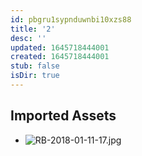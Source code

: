 ```yaml
---
id: pbgru1sypnduwnbi10xzs88
title: '2'
desc: ''
updated: 1645718444001
created: 1645718444001
stub: false
isDir: true
---
```

## Imported Assets
- ![RB-2018-01-11-17.jpg](/assets/rb-2018-01-11-17-5c85ag2r2pzi.jpg)
